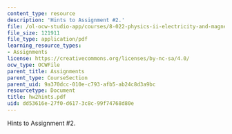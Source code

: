 ```yaml
---
content_type: resource
description: 'Hints to Assignment #2.'
file: /ol-ocw-studio-app/courses/8-022-physics-ii-electricity-and-magnetism-fall-2002/dd53616e27f0d6173c8c99f74768d80e_hw2hints.pdf
file_size: 121911
file_type: application/pdf
learning_resource_types:
- Assignments
license: https://creativecommons.org/licenses/by-nc-sa/4.0/
ocw_type: OCWFile
parent_title: Assignments
parent_type: CourseSection
parent_uid: 9a370dcc-010e-c793-afb5-ab24c8d3a9bc
resourcetype: Document
title: hw2hints.pdf
uid: dd53616e-27f0-d617-3c8c-99f74768d80e
---
```

Hints to Assignment #2.